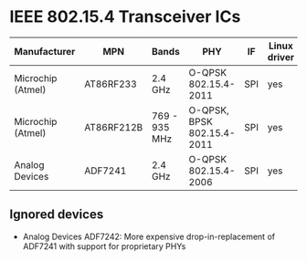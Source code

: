
IEEE 802.15.4 Transceiver ICs
=============================

<table>
<thead>
	<th>Manufacturer</th>
	<th>MPN</th>
	<th>Bands</th>
	<th>PHY</th>
	<th>IF</th>
	<th>Linux <br> driver</th>
	<th>Zephyr <br> driver</th>
	<th>RIOT <br> driver</th>
	<th>Website</th>
	<th>Docs</th>
</thead>
<tbody>
<tr>
	<td>Microchip (Atmel)</td>
	<td>AT86RF233</td>
	<td>2.4 GHz</td>
	<td>O-QPSK <br> 802.15.4-2011</td>
	<td>SPI</td>
	<td>yes</td>
	<td>no</td>
	<td>yes</td>
	<td><a href="https://www.microchip.com/wwwproducts/en/AT86RF233">Link</a></td>
	<td><a href="docs/at86rf233.pdf">Datasheet</a></td>
</tr>
<tr>
	<td>Microchip (Atmel)</td>
	<td>AT86RF212B</td>
	<td>769 - 935 MHz</td>
	<td>O-QPSK, BPSK <br> 802.15.4-2011</td>
	<td>SPI</td>
	<td>yes</td>
	<td>no</td>
	<td>yes</td>
	<td><a href="https://www.microchip.com/wwwproducts/en/AT86RF212B">Link</a></td>
	<td><a href="docs/at86rf212b.pdf">Datasheet</a></td>
</tr>
<tr>
	<td>Analog Devices</td>
	<td>ADF7241</td>
	<td>2.4 GHz</td>
	<td>O-QPSK <br> 802.15.4-2006</td>
	<td>SPI</td>
	<td>yes</td>
	<td>no</td>
	<td>no</td>
	<td><a href="https://www.analog.com/en/products/adf7241.html">Link</a></td>
	<td><a href="docs/adf7241.pdf">Datasheet</a></td>
</tr>
</tbody>
</table>


Ignored devices
---------------

* Analog Devices ADF7242: More expensive drop-in-replacement of ADF7241 with support for proprietary PHYs


